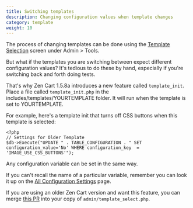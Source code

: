 ```yaml
---
title: Switching templates 
description: Changing configuration values when template changes 
category: template
weight: 10
---
```


The process of changing templates can be done using the [Template Selection](/user/admin_pages/tools/template_selection/) screen under Admin > Tools. 

But what if the templates you are switching between expect different configuration values?  It's tedious to do these by hand, especially if you're switching back and forth doing tests.

That's why Zen Cart 1.5.8a introduces a new feature called `template_init`.  Place a file called `template_init.php` in the includes/templates/YOURTEMPLATE folder.  It will run when the template  is set to YOURTEMPLATE.

For example, here's a template init that turns off CSS buttons when this template is selected: 

```
<?php
// Settings for Older Template
$db->Execute("UPDATE " . TABLE_CONFIGURATION . " SET configuration_value='No' WHERE configuration_key  = 'IMAGE_USE_CSS_BUTTONS'");
```
Any configuration variable can be set in the same way.

If you can't recall the name of a particular variable, remember you can look it up on the  [All Configuration Settings](/user/admin_pages/configuration/all/) page. 

If you are using an older Zen Cart version and want this feature, you can merge [this PR](https://github.com/zencart/zencart/pull/5370/files) into your copy of `admin/template_select.php`.
